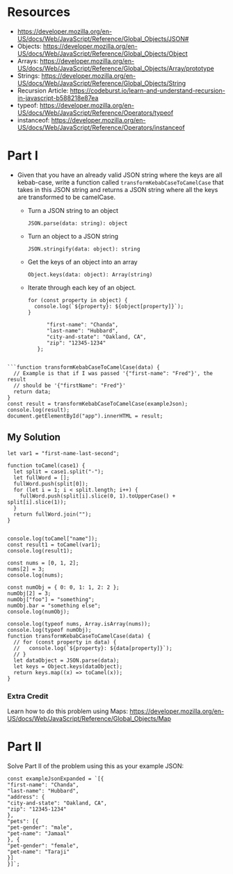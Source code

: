# Resources

- https://developer.mozilla.org/en-US/docs/Web/JavaScript/Reference/Global_Objects/JSON# 
- Objects: https://developer.mozilla.org/en-US/docs/Web/JavaScript/Reference/Global_Objects/Object
- Arrays: https://developer.mozilla.org/en-US/docs/Web/JavaScript/Reference/Global_Objects/Array/prototype
- Strings: https://developer.mozilla.org/en-US/docs/Web/JavaScript/Reference/Global_Objects/String
- Recursion Article: https://codeburst.io/learn-and-understand-recursion-in-javascript-b588218e87ea
- typeof: https://developer.mozilla.org/en-US/docs/Web/JavaScript/Reference/Operators/typeof
- instanceof: https://developer.mozilla.org/en-US/docs/Web/JavaScript/Reference/Operators/instanceof

# Part I

- Given that you have an already valid JSON string where the keys are all kebab-case, write a function called `transformKebabCaseToCamelCase` that takes in this JSON string and returns a JSON string where all the keys are transformed to be camelCase.
  - Turn a JSON string to an object
  
    `JSON.parse(data: string): object`
  - Turn an object to a JSON string
  
    `JSON.stringify(data: object): string`
  - Get the keys of an object into an array
  
    `Object.keys(data: object): Array(string)`
  - Iterate through each key of an object.
  
    ```
    for (const property in object) {
      console.log(`${property}: ${object[property]}`);
    }
    ```
    ```const exampleJson = {
          "first-name": "Chanda",
          "last-name": "Hubbard",
          "city-and-state": "Oakland, CA",
          "zip": "12345-1234"
       };
```

```function transformKebabCaseToCamelCase(data) {
  // Example is that if I was passed '{"first-name": "Fred"}', the result
  // should be '{"firstName": "Fred"}'
  return data;
}
const result = transformKebabCaseToCamelCase(exampleJson);
console.log(result);
document.getElementById("app").innerHTML = result;
```
## My Solution 

`let var1 = "first-name-last-second";`

```
function toCamel(case1) {
  let split = case1.split("-");
  let fullWord = [];
  fullWord.push(split[0]);
  for (let i = 1; i < split.length; i++) {
    fullWord.push(split[i].slice(0, 1).toUpperCase() + split[i].slice(1));
  }
  return fullWord.join("");
}


console.log(toCamel["name"]);
const result1 = toCamel(var1);
console.log(result1);

const nums = [0, 1, 2];
nums[2] = 3;
console.log(nums);

const numObj = { 0: 0, 1: 1, 2: 2 };
numObj[2] = 3;
numObj["foo"] = "something";
numObj.bar = "something else";
console.log(numObj);

console.log(typeof nums, Array.isArray(nums));
console.log(typeof numObj);
function transformKebabCaseToCamelCase(data) {
  // for (const property in data) {
  //   console.log(`${property}: ${data[property]}`);
  // }
  let dataObject = JSON.parse(data);
  let keys = Object.keys(dataObject);
  return keys.map((x) => toCamel(x));
}

```

### Extra Credit
Learn how to do this problem using Maps: https://developer.mozilla.org/en-US/docs/Web/JavaScript/Reference/Global_Objects/Map

# Part II

Solve Part II of the problem using this as your example JSON:

```
const exampleJsonExpanded = `[{
"first-name": "Chanda",
"last-name": "Hubbard",
"address": {
"city-and-state": "Oakland, CA",
"zip": "12345-1234"
},
"pets": [{
"pet-gender": "male",
"pet-name": "Jamaal"
}, {
"pet-gender": "female",
"pet-name": "Taraji"
}]
}]`;
```
